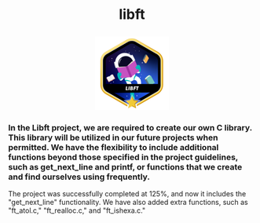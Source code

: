 # <p align ="center"> libft</p>

<p align = "center">
<a href = https://github.com/Hotaruban><img libft = "libft" src = "libftm.png"></a></p>

### In the Libft project, we are required to create our own C library. This library will be utilized in our future projects when permitted. We have the flexibility to include additional functions beyond those specified in the project guidelines, such as get_next_line and printf, or functions that we create and find ourselves using frequently.

The project was successfully completed at 125%, and now it includes the "get_next_line" functionality. We have also added extra functions, such as "ft_atol.c," "ft_realloc.c," and "ft_ishexa.c."

